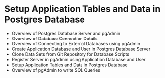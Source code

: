 # Setup Application Tables and Data in Postgres Database

* Overview of Postgres Database Server and pgAdmin
* Overview of Database Connection Details
* Overview of Connecting to External Databases using pgAdmin
* Create Application Database and User in Postgres Database Server
* Clone Data Sets from Git Repository for Database Scripts
* Register Server in pgAdmin using Application Database and User
* Setup Application Tables and Data in Postgres Database
* Overview of pgAdmin to write SQL Queries
